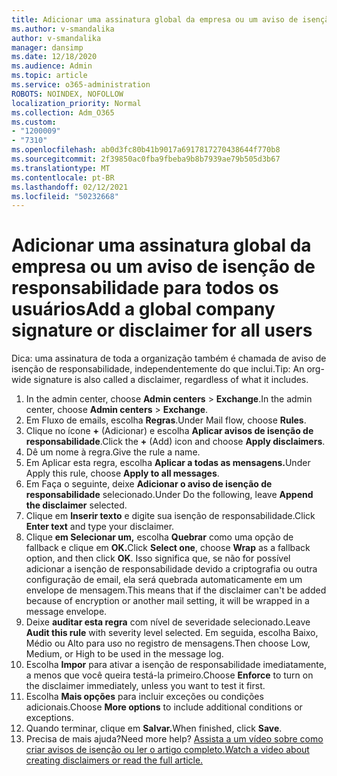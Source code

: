 ```yaml
---
title: Adicionar uma assinatura global da empresa ou um aviso de isenção de responsabilidade para todos os usuários
ms.author: v-smandalika
author: v-smandalika
manager: dansimp
ms.date: 12/18/2020
ms.audience: Admin
ms.topic: article
ms.service: o365-administration
ROBOTS: NOINDEX, NOFOLLOW
localization_priority: Normal
ms.collection: Adm_O365
ms.custom:
- "1200009"
- "7310"
ms.openlocfilehash: ab0d3fc80b41b9017a6917817270438644f770b8
ms.sourcegitcommit: 2f39850ac0fba9fbeba9b8b7939ae79b505d3b67
ms.translationtype: MT
ms.contentlocale: pt-BR
ms.lasthandoff: 02/12/2021
ms.locfileid: "50232668"
---
```

# <a name="add-a-global-company-signature-or-disclaimer-for-all-users"></a><span data-ttu-id="40594-102">Adicionar uma assinatura global da empresa ou um aviso de isenção de responsabilidade para todos os usuários</span><span class="sxs-lookup"><span data-stu-id="40594-102">Add a global company signature or disclaimer for all users</span></span>

<span data-ttu-id="40594-103">Dica: uma assinatura de toda a organização também é chamada de aviso de isenção de responsabilidade, independentemente do que inclui.</span><span class="sxs-lookup"><span data-stu-id="40594-103">Tip: An org-wide signature is also called a disclaimer, regardless of what it includes.</span></span>

1. <span data-ttu-id="40594-104">In the admin center, choose **Admin centers**  >  **Exchange**.</span><span class="sxs-lookup"><span data-stu-id="40594-104">In the admin center, choose **Admin centers** > **Exchange**.</span></span>
2. <span data-ttu-id="40594-105">Em Fluxo de emails, escolha **Regras**.</span><span class="sxs-lookup"><span data-stu-id="40594-105">Under Mail flow, choose **Rules**.</span></span>
3. <span data-ttu-id="40594-106">Clique no ícone **+** (Adicionar) e escolha **Aplicar avisos de isenção de responsabilidade**.</span><span class="sxs-lookup"><span data-stu-id="40594-106">Click the **+** (Add) icon and choose **Apply disclaimers**.</span></span>
4. <span data-ttu-id="40594-107">Dê um nome à regra.</span><span class="sxs-lookup"><span data-stu-id="40594-107">Give the rule a name.</span></span>
5. <span data-ttu-id="40594-108">Em Aplicar esta regra, escolha **Aplicar a todas as mensagens.**</span><span class="sxs-lookup"><span data-stu-id="40594-108">Under Apply this rule, choose **Apply to all messages**.</span></span>
6. <span data-ttu-id="40594-109">Em Faça o seguinte, deixe **Adicionar o aviso de isenção de responsabilidade** selecionado.</span><span class="sxs-lookup"><span data-stu-id="40594-109">Under Do the following, leave **Append the disclaimer** selected.</span></span>
7. <span data-ttu-id="40594-110">Clique em **Inserir texto** e digite sua isenção de responsabilidade.</span><span class="sxs-lookup"><span data-stu-id="40594-110">Click **Enter text** and type your disclaimer.</span></span>
8. <span data-ttu-id="40594-111">Clique **em Selecionar um,** escolha **Quebrar** como uma opção de fallback e clique em **OK.**</span><span class="sxs-lookup"><span data-stu-id="40594-111">Click **Select one**, choose **Wrap** as a fallback option, and then click **OK**.</span></span> <span data-ttu-id="40594-112">Isso significa que, se não for possível adicionar a isenção de responsabilidade devido a criptografia ou outra configuração de email, ela será quebrada automaticamente em um envelope de mensagem.</span><span class="sxs-lookup"><span data-stu-id="40594-112">This means that if the disclaimer can't be added because of encryption or another mail setting, it will be wrapped in a message envelope.</span></span>
9. <span data-ttu-id="40594-113">Deixe **auditar esta regra** com nível de severidade selecionado.</span><span class="sxs-lookup"><span data-stu-id="40594-113">Leave **Audit this rule** with severity level selected.</span></span> <span data-ttu-id="40594-114">Em seguida, escolha Baixo, Médio ou Alto para uso no registro de mensagens.</span><span class="sxs-lookup"><span data-stu-id="40594-114">Then choose Low, Medium, or High to be used in the message log.</span></span>
10. <span data-ttu-id="40594-115">Escolha **Impor** para ativar a isenção de responsabilidade imediatamente, a menos que você queira testá-la primeiro.</span><span class="sxs-lookup"><span data-stu-id="40594-115">Choose **Enforce** to turn on the disclaimer immediately, unless you want to test it first.</span></span>
11. <span data-ttu-id="40594-116">Escolha **Mais opções** para incluir exceções ou condições adicionais.</span><span class="sxs-lookup"><span data-stu-id="40594-116">Choose **More options** to include additional conditions or exceptions.</span></span>
12. <span data-ttu-id="40594-117">Quando terminar, clique em **Salvar.**</span><span class="sxs-lookup"><span data-stu-id="40594-117">When finished, click **Save**.</span></span>
13. <span data-ttu-id="40594-118">Precisa de mais ajuda?</span><span class="sxs-lookup"><span data-stu-id="40594-118">Need more help?</span></span> [<span data-ttu-id="40594-119">Assista a um vídeo sobre como criar avisos de isenção ou ler o artigo completo.</span><span class="sxs-lookup"><span data-stu-id="40594-119">Watch a video about creating disclaimers or read the full article.</span></span>](https://support.office.com/article/2d75860f-c527-4352-a7f6-73eba54c0c72?wt.mc_id=Chat_GlobalSignature)